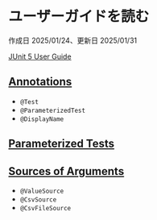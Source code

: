 # ユーザーガイドを読む

作成日 2025/01/24、更新日 2025/01/31

[JUnit 5 User Guide](https://junit.org/junit5/docs/current/user-guide/)

## [Annotations](https://junit.org/junit5/docs/current/user-guide/#writing-tests-annotations)

- `@Test`
- `@ParameterizedTest`
- `@DisplayName`

## [Parameterized Tests](https://junit.org/junit5/docs/current/user-guide/#writing-tests-parameterized-tests)

## [Sources of Arguments](https://junit.org/junit5/docs/current/user-guide/#writing-tests-parameterized-tests-sources)

- `@ValueSource`
- `@CsvSource`
- `@CsvFileSource`
